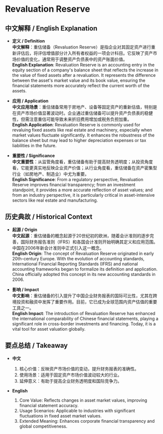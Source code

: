 # Revaluation Reserve

## 中文解释 / English Explanation

* **定义 / Definition**  
  **中文解释**：重估储备（Revaluation Reserve）是指企业对其固定资产进行重新评估后，将评估增值部分计入所有者权益的一项会计科目。它反映了资产市场价值的变化，通常用于调整资产负债表中的资产账面价值。  
  **English Explanation**: Revaluation Reserve is an accounting entry in the equity section of a company's balance sheet that reflects the increase in the value of fixed assets after a revaluation. It represents the difference between the asset's market value and its book value, ensuring the financial statements more accurately reflect the current worth of the assets.

* **应用 / Application**  
  **中文应用场景**：重估储备常用于房地产、设备等固定资产的重新估值，特别是在资产市场价值显著波动时。企业通过重估储备可以提升资产负债表的稳健性，但需注意重估可能导致未来折旧费用增加或税务负担加重。  
  **English Application**: Revaluation Reserve is commonly used for revaluing fixed assets like real estate and machinery, especially when market values fluctuate significantly. It enhances the robustness of the balance sheet but may lead to higher depreciation expenses or tax liabilities in the future.

* **重要性 / Significance**  
  **中文重要性**：从监管角度看，重估储备有助于提高财务透明度；从投资角度看，它能更真实地反映企业资产价值；从行业角度看，重估储备在资产密集型行业（如房地产、制造业）中尤为重要。  
  **English Significance**: From a regulatory perspective, Revaluation Reserve improves financial transparency; from an investment standpoint, it provides a more accurate reflection of asset values; and from an industry perspective, it is particularly critical in asset-intensive sectors like real estate and manufacturing.

## 历史典故 / Historical Context

* **起源 / Origin**  
  **中文起源**：重估储备的概念起源于20世纪初的欧洲，随着会计准则的逐步完善，国际财务报告准则（IFRS）和各国会计准则开始明确其定义和应用范围。中国在2006年新会计准则中正式引入这一概念。  
  **English Origin**: The concept of Revaluation Reserve originated in early 20th-century Europe. With the evolution of accounting standards, International Financial Reporting Standards (IFRS) and national accounting frameworks began to formalize its definition and application. China officially adopted this concept in its new accounting standards in 2006.

* **影响 / Impact**  
  **中文影响**：重估储备的引入提升了中国企业财务报表的国际可比性，尤其在跨境投资和融资中发挥了重要作用。目前，它已成为全球范围内资产估值的重要工具之一。  
  **English Impact**: The introduction of Revaluation Reserve has enhanced the international comparability of Chinese financial statements, playing a significant role in cross-border investments and financing. Today, it is a vital tool for asset valuation globally.

## 要点总结 / Takeaway

* **中文**  
  1. 核心价值：反映资产市场价值的变动，提升财务报表的准确性。
  2. 使用场景：适用于固定资产市场价值波动较大的行业。
  3. 延伸意义：有助于提高企业财务透明度和国际竞争力。

* **English**  
  1. Core Value: Reflects changes in asset market values, improving financial statement accuracy.
  2. Usage Scenarios: Applicable to industries with significant fluctuations in fixed asset market values.
  3. Extended Meaning: Enhances corporate financial transparency and global competitiveness.